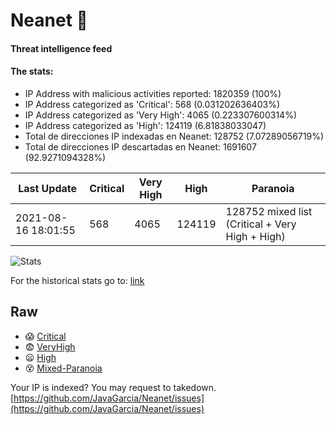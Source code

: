 # Neanet :hocho:
#### Threat intelligence feed
#### The stats:

- IP Address with malicious activities reported: 1820359 (100%)
- IP Address categorized as 'Critical':  568 (0.031202636403%)
- IP Address categorized as 'Very High':  4065 (0.223307600314%)
- IP Address categorized as 'High':  124119 (6.81838033047)
- Total de direcciones IP indexadas en Neanet:  128752 (7.07289056719%)
- Total de direcciones IP descartadas en Neanet:  1691607 (92.9271094328%)

| Last Update | Critical | Very High | High | Paranoia |
| --- | --- | --- | --- | --- |
| 2021-08-16 18:01:55 | 568 | 4065 | 124119 | 128752 mixed list (Critical + Very High + High)|

![Stats](https://docs.google.com/spreadsheets/d/e/2PACX-1vSnaNMIXVabIpDJjufMlzH7poXnshF3mgd8Is1g9ytUEzVsP5my4Trn8f-xkoLLQ38xpL3HtmUexLo6/pubchart?oid=501124687&format=image)

For the historical stats go to: [link](/stats.csv)
## Raw
- :scream: [Critical](https://raw.githubusercontent.com/JavaGarcia/Neanet/master/blacklists/neanet_critical.txt)
- :fearful: [VeryHigh](https://raw.githubusercontent.com/JavaGarcia/Neanet/master/blacklists/neanet_veryHigh.txtt)
- :frowning: [High](https://raw.githubusercontent.com/JavaGarcia/Neanet/master/blacklists/neanet_high.txt)
- :dizzy_face: [Mixed-Paranoia](https://raw.githubusercontent.com/JavaGarcia/Neanet/master/blacklists/neanet_all.txt)


Your IP is indexed? You may request to takedown. [https://github.com/JavaGarcia/Neanet/issues](https://github.com/JavaGarcia/Neanet/issues)





































































































































































































































































































































































































































































































































































































































































































































































































































































































































































































































































































































































































































































































































































































































































































































































































































































































































































































































































































































































































































































































































































































































































































































































































































































































































































































































































































































































































































































































































































































































































































































































































































































































































































































































































































































































































































































































































































































































































































































































































































































































































































































































































































































































































































































































































































































































































































































































































































































































































































































































































































































































































































































































































































































































































































































































































































































































































































































































































































































































































































































































































































































































































































































































































































































































































































































































































































































































































































































































































































































































































































































































































































































































































































































































































































































































































































































































































































































































































































































































































































































































































































































































































































































































































